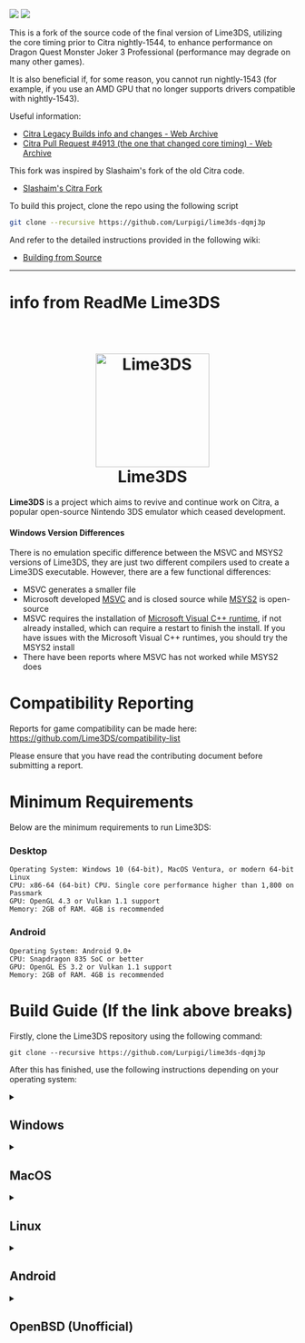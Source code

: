 [![](https://img.shields.io/github/v/release/Lurpigi/lime3ds-dqmj3p?include_prereleases&label=Release)](https://github.com/Lurpigi/lime3ds-dqmj3p/releases/latest)
[![](https://img.shields.io/github/downloads/Lurpigi/lime3ds-dqmj3p/total.svg)]()

This is a fork of the source code of the final version of Lime3DS, utilizing the core timing prior to Citra nightly-1544, to enhance performance on Dragon Quest Monster Joker 3 Professional (performance may degrade on many other games).

It is also beneficial if, for some reason, you cannot run nightly-1543 (for example, if you use an AMD GPU that no longer supports drivers compatible with nightly-1543).

Useful information:

-   [Citra Legacy Builds info and changes - Web Archive](https://web.archive.org/web/20230603005840/https://citra-emu.org/wiki/citra-legacy-builds/#last-build-before-the-core-timing-rewrite)
-   [Citra Pull Request #4913 (the one that changed core timing) - Web Archive](https://web.archive.org/web/20230212174257/https://github.com/citra-emu/citra/pull/4913)

This fork was inspired by Slashaim's fork of the old Citra code.

-   [Slashaim's Citra Fork](https://github.com/Slashaim/citra-dqmj3pro?tab=readme-ov-file)

To build this project, clone the repo using the following script

```sh
git clone --recursive https://github.com/Lurpigi/lime3ds-dqmj3p
```

And refer to the detailed instructions provided in the following wiki:

-   [Building from Source](https://github.com/azahar-emu/azahar/wiki/Building-From-Source)

---

# info from ReadMe Lime3DS

<h1 align="center">
  <br>
  <a href="[https://github.com/Lime3DS]"><img src="https://raw.githubusercontent.com/Lime3DS/Lime3DS/1b1c4f29d4280c750702459fd9a6ada539a4e9a9/dist/lime.svg" alt="Lime3DS" width="200"></a>
  <br>
  <b>Lime3DS</b>
  <br>
</h1>

<b>Lime3DS</b> is a project which aims to revive and continue work on Citra, a popular open-source Nintendo 3DS emulator which ceased development.

#### Windows Version Differences

There is no emulation specific difference between the MSVC and MSYS2 versions of Lime3DS, they are just two different compilers used to create a Lime3DS executable. However, there are a few functional differences:

-   MSVC generates a smaller file
-   Microsoft developed [MSVC](https://learn.microsoft.com/en-us/cpp/windows/latest-supported-vc-redist) and is closed source while [MSYS2](https://www.msys2.org/) is open-source
-   MSVC requires the installation of [Microsoft Visual C++ runtime](https://learn.microsoft.com/en-us/cpp/windows/latest-supported-vc-redist), if not already installed, which can require a restart to finish the install. If you have issues with the Microsoft Visual C++ runtimes, you should try the MSYS2 install
-   There have been reports where MSVC has not worked while MSYS2 does

# Compatibility Reporting

Reports for game compatibility can be made here: https://github.com/Lime3DS/compatibility-list

Please ensure that you have read the contributing document before submitting a report.

# Minimum Requirements

Below are the minimum requirements to run Lime3DS:

### Desktop

```
Operating System: Windows 10 (64-bit), MacOS Ventura, or modern 64-bit Linux
CPU: x86-64 (64-bit) CPU. Single core performance higher than 1,800 on Passmark
GPU: OpenGL 4.3 or Vulkan 1.1 support
Memory: 2GB of RAM. 4GB is recommended
```

### Android

```
Operating System: Android 9.0+
CPU: Snapdragon 835 SoC or better
GPU: OpenGL ES 3.2 or Vulkan 1.1 support
Memory: 2GB of RAM. 4GB is recommended
```

# Build Guide (If the link above breaks)

Firstly, clone the Lime3DS repository using the following command:

```
git clone --recursive https://github.com/Lurpigi/lime3ds-dqmj3p
```

After this has finished, use the following instructions depending on your operating system:

<details>
<summary><h2>Windows</h2></summary>

<details>
<summary><h4>⠀⠀MSVC</h4></summary>

Ensure that the following are installed:
- [Visual Studio 2022](https://visualstudio.microsoft.com/) (Install C++ Support)
- [CMake GUI](https://cmake.org/)

Then, follow these instructions:
- Open the CMake GUI Application and point it to the Lime3DS directory
- Use the preexisting build/ directory or tell CMake to make one
- Click the configure button and choose Visual Studio 17 2022 with x64 for the optional platform
  - If you get errors like "XXX does not contain a CMakeLists.txt file", it means you did not use the --recursive flag when cloning the repo.
  - Please run `git submodule update --init --recursive` to get the submodules
- Click Generate to create the project files
- Open the solution file in Visual Studio 2022, which is located in the build folder
- Depending on which frontend (SDL2 or Qt) you want to build or run, select "lime" or "lime-qt" in the Solution Explorer, right click and "Set as Starup Project"
- Select the appropriate build type, Debug for debug purposes or Release for performance (if in doubt, choose the latter)
- Press F5 or select Build → Rebuild Solution in the menu
</details>

<!---------------------------------------------------------------------------------------------------------------->
<details>
<summary><h4>⠀⠀MSYS2</h4></summary>

First, ensure that [MSYS2](https://www.msys2.org/) is installed.

Then, follow these instructions:

- Open the "MSYS2 Clang64" (clang64.exe) shell inside the Lime3DS directory
- Download and install all dependencies using: `pacman -S mingw-w64-clang-x86_64-{gcc,qt6,cmake} make git`
- Make a build directory: `mkdir build && cd build`
- Make CMake files: `cmake -DCMAKE_BUILD_TYPE=Release ..`
  - If you wish to build Lime3DS without the Qt GUI, `pass -DENABLE_QT=no to CMake`.
- Make the executable: `cmake --build . -- -j$(nproc)`
- You can run the exe from command line with: `./bin/lime-qt.exe`
</details>
</details>

<!---------------------------------------------------------------------------------------------------------------->
<details>
<summary><h2>MacOS</h2></summary>

Ensure that the following are installed:
- CMake (`brew install cmake`)
- A recent version of Xcode and the Xcode command line tools

Then, follow these instructions:
- Make the build directory: mkdir build && cd build
- Make CMake files for your machine's architecture:
  - ARM: `cmake .. -DCMAKE_OSX_ARCHITECTURES="arm64"`
  - x86: `cmake .. -DCMAKE_OSX_ARCHITECTURES="x86_64"`
- Make executable: `make -j$(sysctl -n hw.logicalcpu)`
- Make a distributable executable with: `make bundle`
</details>

<!---------------------------------------------------------------------------------------------------------------->
<details>
<summary><h2>Linux</h2></summary>

Ensure that the following are installed:
- SDL2
  - Deb: sudo apt install libsdl2-dev
  - Arch: pacman -S --needed sdl2
  - Fedora: sudo dnf install SDL2-devel
  - OpenSUSE: zypper in libSDL2-devel
- OpenSSL (Optional)
  - Deb: sudo apt install libssl-dev
  - Arch: pacman -S --needed openssl-1.0
  - Fedora: sudo dnf install openssl-devel
  - OpenSUSE: zypper in openssl-devel
- Qt 6.2+
  - Deb: sudo apt install qt6-base-dev qt6-base-private-dev qt6-multimedia-dev
  - For Translation Support: apt install qt6-l10n-tools qt6-tools-dev qt6-tools-dev-tools
  - For WrapOpenGL Errors: apt install libgl-dev
  - Arch: pacman -S --needed qt6-base qt6-multimedia qt6-multimedia-ffmpeg
  - You also need a multimedia backend: qt6-multimedia-ffmpeg or qt6-multimedia-gstreamer
  - Fedora: sudo dnf install qt6-qtbase-devel qt6-qtbase-private-devel qt6-qtmultimedia-devel
  - OpenSUSE: zypper in qt6-base qt6-multimedia
- PortAudio
  - Deb: sudo apt install libasound-dev
  - Fedora: sudo dnf install portaudio-devel
  - OpenSUSE Leap 15: zypper in portaudio-devel
  - OpenSUSE Tumbleweed: zypper in portaudio-devel
- XORG
  - Deb: sudo apt install xorg-dev libx11-dev libxext-dev
  - Fedora: sudo dnf install xorg-x11-server-devel libX11-devel libXext-devel
  - OpenSUSE Leap 15: zypper in xorg-x11-util-devel libX11-devel libXext-devel
  - OpenSUSE Tumbleweed: zypper in xorg-x11-util-devel libX11-devel libXext-devel
- JACK Audio Connection Kit
  - Deb: sudo apt install jackd
  - Fedora: sudo dnf install jack-audio-connection-kit-devel
  - OpenSUSE Leap 15: zypper in libjack-devel
  - OpenSUSE Tumbleweed: zypper in libjack-devel
- PipeWire
  - Deb: sudo apt install libpipewire-0.3-dev
  - Fedora: sudo dnf install pipewire-devel
  - OpenSUSE Leap 15: zypper in pipewire-devel
  - OpenSUSE Tumbleweed: zypper in pipewire-devel
- sndio (Optional)
  - Deb: sudo apt install libsndio-dev
  - Fedora: sudo dnf -y copr enable andykimpe/shadow && sudo dnf -y install sndio
  - OpenSUSE Leap 15: zypper in sndio-devel
  - OpenSUSE Tumbleweed: zypper in sndio-devel
- Gnome ESound (Optional)
  - Deb: echo "esound require build use source code https://download.gnome.org/sources/esound/"
  - Fedora: sudo dnf install esound-devel
  - OpenSUSE Leap 15: zypper in libesd0-devel
  - OpenSUSE Tumbleweed: zypper in libesd0-devel
- Compiler (You only need one of these)
  - GCC 11.0+
    - Deb: apt install build-essential
    - Arch: pacman -S --needed base-devel
    - Fedora: dnf install gcc-c++
    - OpenSUSE: zypper in gcc-c++
  - Clang 18.0+
    - Deb: apt install clang clang-format libc++-dev
    - Arch: pacman -S --needed clang, libc++ is in the AUR. Use pacaur or yaourt to install it.
    - Fedora: dnf install clang libcxx-devel
    - OpenSUSE: zypper in clang
- CMake 3.22+
  - Deb: apt install cmake
  - Arch: pacman -S --needed cmake
  - Fedora: dnf install cmake
  - OpenSUSE: zypper in cmake extra-cmake-modules

Then, enter one of the following depending on your compiler:
### GCC
```
mkdir build
cd build
cmake ../
cmake --build . -- -j"$(nproc)"
sudo make install (optional)
```
### Clang
```
mkdir build
cd build
cmake .. -DCMAKE_CXX_COMPILER=clang++ \
    -DCMAKE_C_COMPILER=clang \
    -DCMAKE_CXX_FLAGS="-O2 -g -stdlib=libc++"
cmake --build . -- -j"$(nproc)"
sudo make install (optional)
```
If you get a weird compile error related to std::span conversions, make sure you are using clang and libc++ 15 or up. This is an issue with libc++ 14.

### Installing newer Qt Version
If your distribution’s version of Qt is too old, there are a few places you may be able to find newer versions.

This Ubuntu PPA contains backports of Qt 6 to various older versions: https://launchpad.net/~savoury1/+archive/ubuntu/qt-6-2
This unofficial CLI installer allows downloading and installing the latest first-party builds of Qt to your system
(whether it works against your distribution may vary): https://github.com/miurahr/aqtinstall

</details>

<!---------------------------------------------------------------------------------------------------------------->
<details>
<summary><h2>Android</h2></summary>

Firstly, ensure that [Android Studio](https://developer.android.com/studio) is installed with NDK and CMake support enabled in the SDK tools.

Then, follow these instructions:
- Start Android Studio and on the startup dialog select 'Open'.
- Navigate to the `Lime3DS/src/android` directory and click on 'Ok'
- Build the project with 'Build' > 'Make Project' or run it on an Android device with 'Run' > 'Run 'app''
</details>

<!---------------------------------------------------------------------------------------------------------------->
<details>
<summary><h2>OpenBSD (Unofficial)</h2></summary>

OpenBSD, and by extension these instructions, are not officially supported. YMMV.

Firstly, install the required packages:
```
pkg_add cmake sdl2 qtbase
```
Then, follow these instructions:
- Make the build directory: `mkdir build && cd build`
- Export the Qt directory: `export Qt5_DIR=/usr/local/lib/qt5/cmake/Qt5`
- Make CMake files: `cmake -DCMAKE_CXX_FLAGS='-I/usr/local/include -O2' -DCMAKE_EXE_LINKER_FLAGS='-z wxneeded' ..`
- Make the executable: `make`

</details>


